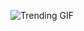 
<!-- GIF_SECTION -->
![Trending GIF](https://media4.giphy.com/media/v1.Y2lkPThiYjIxNzcyZWZ4bzlnbmpzb2J0bXp6ZG83c2E2Y3J4NXVlcHE5anA4Nzd6a2Z0cyZlcD12MV9naWZzX3NlYXJjaCZjdD1n/zOvBKUUEERdNm/giphy.gif)
<!-- END_GIF_SECTION -->

